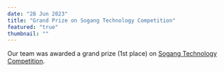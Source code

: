 ```yaml
---
date: "28 Jun 2023"
title: "Grand Prize on Sogang Technology Competition"
featured: "true"
thumbnail: ""
---
```

Our team was awarded a grand prize (1st place) on [Sogang Technology Competition](http://creative.sogang.ac.kr/%ec%a7%80%eb%82%9c-%ed%95%99%ea%b8%b0%ec%97%90-%ec%9d%b4%ec%9d%80-2023-1%ed%95%99%ea%b8%b0-%ec%84%9c%ea%b0%95-%ec%9c%b5%ed%95%a9%ea%b8%b0%ec%88%a0-%ea%b2%bd%ec%a7%84%eb%8c%80%ed%9a%8c-art-technology/).